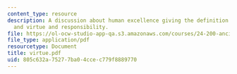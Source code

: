```yaml
---
content_type: resource
description: A discussion about human excellence giving the definition of excellence,
  and virtue and responsibility.
file: https://ol-ocw-studio-app-qa.s3.amazonaws.com/courses/24-200-ancient-philosophy-fall-2004/805c632a75277ba04ccec779f8889770_virtue.pdf
file_type: application/pdf
resourcetype: Document
title: virtue.pdf
uid: 805c632a-7527-7ba0-4cce-c779f8889770
---
```

